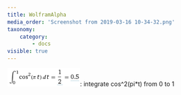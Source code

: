 ```yaml
---
title: WolframAlpha
media_order: 'Screenshot from 2019-03-16 10-34-32.png'
taxonomy:
    category:
        - docs
visible: true
---
```


![](Screenshot%20from%202019-03-16%2010-34-32.png): integrate cos^2(pi*t) from 0 to 1